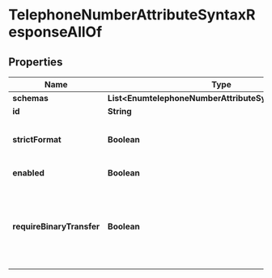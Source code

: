 

# TelephoneNumberAttributeSyntaxResponseAllOf


## Properties

| Name | Type | Description | Notes |
|------------ | ------------- | ------------- | -------------|
|**schemas** | **List&lt;EnumtelephoneNumberAttributeSyntaxSchemaUrn&gt;** |  |  [optional] |
|**id** | **String** | Name of the Attribute Syntax |  [optional] |
|**strictFormat** | **Boolean** | Indicates whether to require telephone number values to strictly comply with the standard definition for this syntax. |  [optional] |
|**enabled** | **Boolean** | Indicates whether the Attribute Syntax is enabled. |  [optional] |
|**requireBinaryTransfer** | **Boolean** | Indicates whether values of this attribute are required to have a \&quot;binary\&quot; transfer option as described in RFC 4522. Attributes with this syntax will generally be referenced with names including \&quot;;binary\&quot; (e.g., \&quot;userCertificate;binary\&quot;). |  [optional] |



